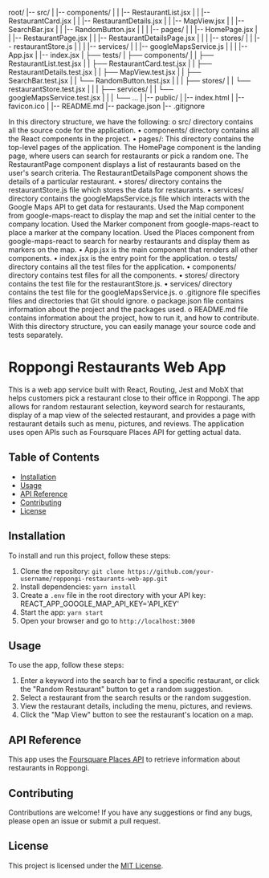 root/
|-- src/
|   |-- components/
|   |   |-- RestaurantList.jsx
|   |   |-- RestaurantCard.jsx
|   |   |-- RestaurantDetails.jsx
|   |   |-- MapView.jsx
|   |   |-- SearchBar.jsx
|   |   |-- RandomButton.jsx
|   |
|   |-- pages/
|   |   |-- HomePage.jsx
|   |   |-- RestaurantPage.jsx
|   |   |-- RestaurantDetailsPage.jsx
|   |
|   |-- stores/
|   |   |-- restaurantStore.js
|   |
|   |-- services/
|   |   |-- googleMapsService.js
|   |
|   |-- App.jsx
|   |-- index.jsx
|
├── tests/
|   ├── components/
|   |   ├── RestaurantList.test.jsx
|   |   ├── RestaurantCard.test.jsx
|   |   ├── RestaurantDetails.test.jsx
|   |   ├── MapView.test.jsx
|   |   ├── SearchBar.test.jsx
|   |   └── RandomButton.test.jsx
|   |
|   ├── stores/
|   |   └── restaurantStore.test.jsx
|   |
|   ├── services/
|   |   └── googleMapsService.test.jsx
|   |
|   └── ...
|
|-- public/
|   |-- index.html
|   |-- favicon.ico
|
|-- README.md
|-- package.json
|-- .gitignore

In this directory structure, we have the following:
o	src/ directory contains all the source code for the application.
•	components/ directory contains all the React components in the project.
•	pages/: This directory contains the top-level pages of the application.
The HomePage component is the landing page, where users can search for restaurants or pick a random one.
The RestaurantPage component displays a list of restaurants based on the user's search criteria.
The RestaurantDetailsPage component shows the details of a particular restaurant.
•	stores/ directory contains the restaurantStore.js file which stores the data for restaurants.
•	services/ directory contains the googleMapsService.js file which interacts with the Google Maps API to get data for restaurants.
Used the Map component from google-maps-react to display the map and set the initial center to the company location.
Used the Marker component from google-maps-react to place a marker at the company location.
Used the Places component from google-maps-react to search for nearby restaurants and display them as markers on the map.
•	App.jsx is the main component that renders all other components.
•	index.jsx is the entry point for the application.
o	tests/ directory contains all the test files for the application.
•	components/ directory contains test files for all the components.
•	stores/ directory contains the test file for the restaurantStore.js.
•	services/ directory contains the test file for the googleMapsService.js.
o	.gitignore file specifies files and directories that Git should ignore.
o	package.json file contains information about the project and the packages used.
o	README.md file contains information about the project, how to run it, and how to contribute.
With this directory structure, you can easily manage your source code and tests separately.



# Roppongi Restaurants Web App

This is a web app service built with React, Routing, Jest and MobX that helps customers pick a restaurant close to their office in Roppongi. The app allows for random restaurant selection, keyword search for restaurants, display of a map view of the selected restaurant, and provides a page with restaurant details such as menu, pictures, and reviews. The application uses open APIs such as Foursquare Places API for getting actual data.

## Table of Contents

- [Installation](#installation)
- [Usage](#usage)
- [API Reference](#api-reference)
- [Contributing](#contributing)
- [License](#license)

## Installation

To install and run this project, follow these steps:

1. Clone the repository: `git clone https://github.com/your-username/roppongi-restaurants-web-app.git`
2. Install dependencies: `yarn install`
3. Create a `.env` file in the root directory with your API key:
   REACT_APP_GOOGLE_MAP_API_KEY='API_KEY'
4. Start the app: `yarn start`
5. Open your browser and go to `http://localhost:3000`

## Usage

To use the app, follow these steps:

1. Enter a keyword into the search bar to find a specific restaurant, or click the "Random Restaurant" button to get a random suggestion.
2. Select a restaurant from the search results or the random suggestion.
3. View the restaurant details, including the menu, pictures, and reviews.
4. Click the "Map View" button to see the restaurant's location on a map.

## API Reference

This app uses the [Foursquare Places API](https://developer.foursquare.com/docs/places-api/) to retrieve information about restaurants in Roppongi.

## Contributing

Contributions are welcome! If you have any suggestions or find any bugs, please open an issue or submit a pull request.

## License

This project is licensed under the [MIT License](https://opensource.org/licenses/MIT).
